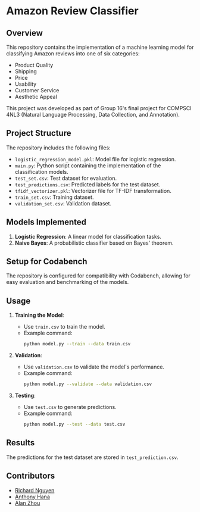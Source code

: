 # Amazon Review Classifier

## Overview
This repository contains the implementation of a machine learning model for classifying Amazon reviews into one of six categories:
- Product Quality
- Shipping
- Price
- Usability
- Customer Service
- Aesthetic Appeal

This project was developed as part of Group 16's final project for COMPSCI 4NL3 (Natural Language Processing, Data Collection, and Annotation).

## Project Structure
The repository includes the following files:
- `logistic_regression_model.pkl`: Model file for logistic regression.
- `main.py`: Python script containing the implementation of the classification models.
- `test_set.csv`: Test dataset for evaluation.
- `test_predictions.csv`: Predicted labels for the test dataset.
- `tfidf_vectorizer.pkl`: Vectorizer file for TF-IDF transformation.
- `train_set.csv`: Training dataset.
- `validation_set.csv`: Validation dataset.

## Models Implemented
1. **Logistic Regression**: A linear model for classification tasks.
2. **Naive Bayes**: A probabilistic classifier based on Bayes' theorem.

## Setup for Codabench
The repository is configured for compatibility with Codabench, allowing for easy evaluation and benchmarking of the models.

## Usage
1. **Training the Model**:
   - Use `train.csv` to train the model.
   - Example command:
     ```bash
     python model.py --train --data train.csv
     ```

2. **Validation**:
   - Use `validation.csv` to validate the model's performance.
   - Example command:
     ```bash
     python model.py --validate --data validation.csv
     ```

3. **Testing**:
   - Use `test.csv` to generate predictions.
   - Example command:
     ```bash
     python model.py --test --data test.csv
     ```

## Results
The predictions for the test dataset are stored in `test_prediction.csv`.

## Contributors
- [Richard Nguyen](https://github.com/richnguyenn)
- [Anthony Hana](https://github.com/anthonyhana04)
- [Alan Zhou](https://github.com/azowmann)
